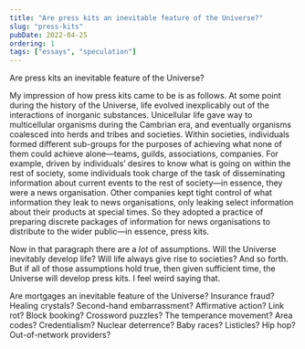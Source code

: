 ```yaml
---
title: "Are press kits an inevitable feature of the Universe?"
slug: "press-kits"
pubDate: 2022-04-25
ordering: 1
tags: ["essays", "speculation"]
---
```


<span class="small-caps">Are press kits</span> an inevitable feature of the Universe?

My impression of how press kits came to be is as follows. At some point during the history of the Universe, life evolved inexplicably out of the interactions of inorganic substances. Unicellular life gave way to multicellular organisms during the Cambrian era, and eventually organisms coalesced into herds and tribes and societies. Within societies, individuals formed different sub-groups for the purposes of achieving what none of them could achieve alone—teams, guilds, associations, companies. For example, driven by individuals’ desires to know what is going on within the rest of society, some individuals took charge of the task of disseminating information about current events to the rest of society—in essence, they were a news organisation. Other companies kept tight control of what information they leak to news organisations, only leaking select information about their products at special times. So they adopted a practice of preparing discrete packages of information for news organisations to distribute to the wider public—in essence, press kits.

Now in that paragraph there are a _lot_ of assumptions. Will the Universe inevitably develop life? Will life always give rise to societies? And so forth. But if all of those assumptions hold true, then given sufficient time, the Universe will develop press kits. I feel weird saying that.

Are mortgages an inevitable feature of the Universe? Insurance fraud? Healing crystals? Second-hand embarrassment? Affirmative action? Link rot? Block booking? Crossword puzzles? The temperance movement? Area codes? Credentialism? Nuclear deterrence? Baby races? Listicles? Hip hop? Out-of-network providers?

